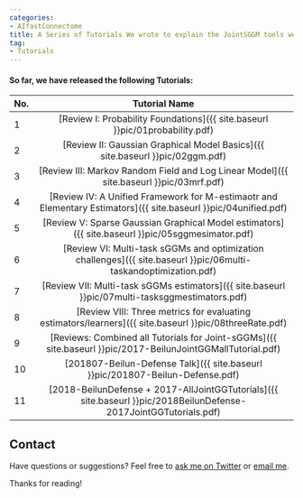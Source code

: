 ```yaml
---
categories:
- AIfastConnectome
title: A Series of Tutorials We wrote to explain the JointSGGM tools we built
tag:
- Tutorials
---
```




#### So far, we have released the following Tutorials:

| No. | Tutorial Name  |  
| :--- | :-----------: | 
| 1 | [Review I: Probability Foundations]({{ site.baseurl }}pic/01probability.pdf) |  
| 2 | [Review II: Gaussian Graphical Model Basics]({{ site.baseurl }}pic/02ggm.pdf)  |  
| 3 | [Review III: Markov Random Field and Log Linear Model]({{ site.baseurl }}pic/03mrf.pdf)  |  
| 4 | [Review IV: A Unified Framework for M-estimaotr and Elementary Estimators]({{ site.baseurl }}pic/04unified.pdf)  |
| 5 |  [Review V: Sparse Gaussian Graphical Model estimators]({{ site.baseurl }}pic/05sggmesimator.pdf)  | 
| 6 |   [Review VI: Multi-task sGGMs and optimization challenges]({{ site.baseurl }}pic/06multi-taskandoptimization.pdf)|
| 7 |   [Review VII: Multi-task sGGMs estimators]({{ site.baseurl }}pic/07multi-tasksggmestimators.pdf)  | 
| 8 | [Review VIII: Three metrics for evaluating estimators/learners]({{ site.baseurl }}pic/08threeRate.pdf)  | 
| 9 |    [Reviews: Combined all Tutorials for Joint-sGGMs]({{ site.baseurl }}pic/2017-BeilunJointGGMallTutorial.pdf) | 
| 10 |   [201807-Beilun-Defense Talk]({{ site.baseurl }}pic/201807-Beilun-Defense.pdf) | 
| 11 |  [2018-BeilunDefense + 2017-AllJointGGTutorials]({{ site.baseurl }}pic/2018BeilunDefense-2017JointGGTutorials.pdf) | 






## Contact
Have questions or suggestions? Feel free to [ask me on Twitter](https://twitter.com/Qdatalab) or [email me](http://www.cs.virginia.edu/yanjun/).

Thanks for reading!
